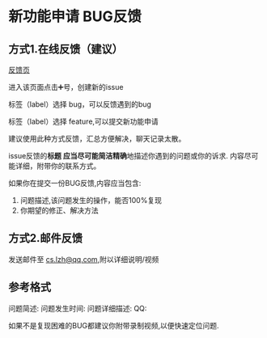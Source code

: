 # 新功能申请 BUG反馈

<!-- **翻到页面最底部评论区，可以发表你期望的新功能或者给某评论点赞，后续更新功能将会参考** -->

## 方式1.在线反馈（建议）

[反馈页](https://gitcode.com/qq1528344561/msdzls-desktop/issues)

进入该页面点击➕号，创建新的issue

标签（label）选择 bug，可以反馈遇到的bug

标签（label）选择 feature,可以提交新功能申请

建议使用此种方式反馈，汇总方便解决，聊天记录太散。

issue反馈的**标题 应当尽可能简洁精确**地描述你遇到的问题或你的诉求. 内容尽可能详细，附带你的联系方式。

如果你在提交一份BUG反馈,内容应当包含:
1. 问题描述,该问题发生的操作，能否100%复现
2. 你期望的修正、解决方法

## 方式2.邮件反馈

发送邮件至 cs.lzh@qq.com,附以详细说明/视频

## 参考格式

问题简述:
问题发生时间:
问题详细描述:
QQ:

如果不是复现困难的BUG都建议你附带录制视频,以便快速定位问题.